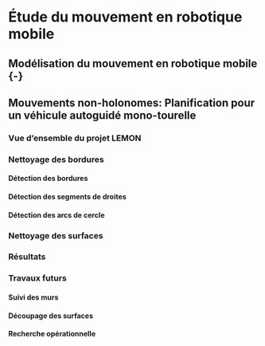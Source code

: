 # Étude du mouvement en robotique mobile

## Modélisation du mouvement en robotique mobile {-}

## Mouvements non-holonomes: Planification pour un véhicule autoguidé  mono-tourelle

### Vue d’ensemble du projet LEMON

### Nettoyage des bordures

#### Détection des bordures

#### Détection des segments de droites

#### Détection des arcs de cercle

### Nettoyage des surfaces

### Résultats

### Travaux futurs

#### Suivi des murs

#### Découpage des surfaces

#### Recherche opérationnelle

